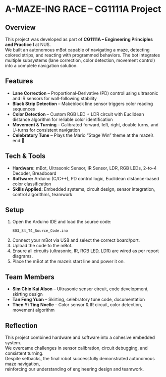 # A-MAZE-ING RACE – CG1111A Project

## Overview
This project was developed as part of **CG1111A – Engineering Principles and Practice I** at NUS.  
We built an autonomous mBot capable of navigating a maze, detecting colored strips, and reacting with programmed behaviors. The bot integrates multiple subsystems (lane correction, color detection, movement control) into a complete navigation solution.

## Features
- **Lane Correction** – Proportional-Derivative (PD) control using ultrasonic and IR sensors for wall-following stability  
- **Black Strip Detection** – Makeblock line sensor triggers color reading sequences  
- **Color Detection** – Custom RGB LED + LDR circuit with Euclidean distance algorithm for reliable color identification  
- **Movement & Turning** – Calibrated forward, left, right, double turns, and U-turns for consistent navigation  
- **Celebratory Tune** – Plays the Mario “Stage Win” theme at the maze’s end 🎵  

## Tech & Tools
- **Hardware:** mBot, Ultrasonic Sensor, IR Sensor, LDR, RGB LEDs, 2-to-4 Decoder, Breadboard  
- **Software:** Arduino (C/C++), PD control logic, Euclidean distance-based color classification  
- **Skills Applied:** Embedded systems, circuit design, sensor integration, control algorithms, teamwork  

## Setup
1. Open the Arduino IDE and load the source code:  
   ```bash
   B03_S4_T4_Source_Code.ino
2. Connect your mBot via USB and select the correct board/port.  
3. Upload the code to the mBot.  
4. Ensure all circuits (ultrasonic, IR, RGB LED, LDR) are wired as per report diagrams.  
5. Place the mBot at the maze’s start line and power it on.  

## Team Members
- **Sim Chin Kai Alson** – Ultrasonic sensor circuit, code development, skirting design  
- **Tan Feng Yuan** – Skirting, celebratory tune code, documentation  
- **Then Yi Ting Noelle** – Color sensor & IR circuit, color detection, movement algorithm  

## Reflection
This project combined hardware and software into a cohesive embedded system.  
We overcame challenges in sensor calibration, circuit debugging, and consistent turning.  
Despite setbacks, the final robot successfully demonstrated autonomous maze navigation,  
reinforcing our understanding of engineering design and teamwork.
